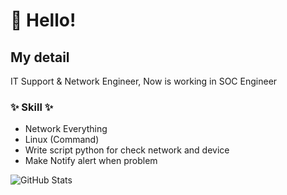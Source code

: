 # 👋 Hello!

## My detail
IT Support & Network Engineer, Now is working in SOC Engineer

### ✨ Skill ✨
- Network Everything
- Linux (Command)
- Write script python for check network and device
- Make Notify alert when problem


![GitHub Stats](https://github-readme-stats.vercel.app/api?username=yourusername&show_icons=true&theme=radical)
<!--
**PiKaiJeawVV/PiKaiJeawVV** is a ✨ _special_ ✨ repository because its `README.md` (this file) appears on your GitHub profile.

Here are some ideas to get you started:

- 🔭 I’m currently working on ...
- 🌱 I’m currently learning ...
- 👯 I’m looking to collaborate on ...
- 🤔 I’m looking for help with ...
- 💬 Ask me about ...
- 📫 How to reach me: ...
- 😄 Pronouns: ...
- ⚡ Fun fact: ...
-->
